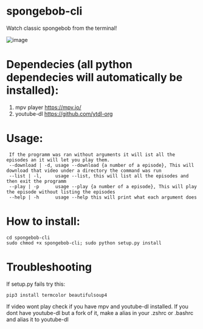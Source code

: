 # spongebob-cli
Watch classic spongebob from the terminal!

![image](https://user-images.githubusercontent.com/81049050/150638868-18f6f51b-71e8-4d63-aa4c-2ebc2ec9c322.png)

# Dependecies (all python dependecies will automatically be installed):
1.  mpv player https://mpv.io/
2.  youtube-dl https://github.com/ytdl-org

# Usage:
```
 If the programm was ran without arguments it will ist all the episodes an it will let you play them.
 --download | -d, usage --download {a number of a episode}, This will download that video under a directory the command was run
 --list | -l,     usage --list, this will list all the episodes and then exit the programm
 --play | -p      usage --play {a number of a episode}, This will play the episode without listing the episodes
 --help | -h      usage --help this will print what each argument does
```
# How to install:
```
cd spongebob-cli
sudo chmod +x spongebob-cli; sudo python setup.py install
```
# Troubleshooting

If setup.py fails try this:
```
pip3 install termcolor beautifulsoup4
```
If video wont play check if you have mpv and youtube-dl installed.
If you dont have youtube-dl but a fork of it, make a alias in your .zshrc or .bashrc and alias it to youtube-dl

